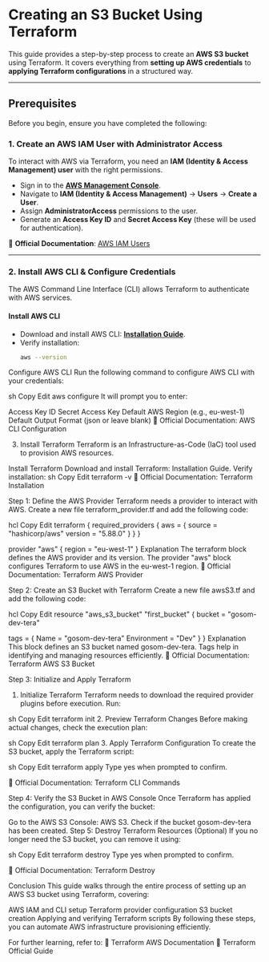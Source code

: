 # Creating an S3 Bucket Using Terraform  

This guide provides a step-by-step process to create an **AWS S3 bucket** using Terraform. It covers everything from **setting up AWS credentials** to **applying Terraform configurations** in a structured way.  

---

## **Prerequisites**  

Before you begin, ensure you have completed the following:  

### **1. Create an AWS IAM User with Administrator Access**  

To interact with AWS via Terraform, you need an **IAM (Identity & Access Management) user** with the right permissions.  

- Sign in to the **[AWS Management Console](https://aws.amazon.com/console/)**.  
- Navigate to **IAM (Identity & Access Management)** → **Users** → **Create a User**.  
- Assign **AdministratorAccess** permissions to the user.  
- Generate an **Access Key ID** and **Secret Access Key** (these will be used for authentication).  

📌 **Official Documentation**: [AWS IAM Users](https://docs.aws.amazon.com/IAM/latest/UserGuide/id_users_create.html)  

---

### **2. Install AWS CLI & Configure Credentials**  

The AWS Command Line Interface (CLI) allows Terraform to authenticate with AWS services.  

#### **Install AWS CLI**  
- Download and install AWS CLI: **[Installation Guide](https://docs.aws.amazon.com/cli/latest/userguide/install-cliv2.html)**.  
- Verify installation:  
  ```sh
  aws --version
Configure AWS CLI
Run the following command to configure AWS CLI with your credentials:

sh
Copy
Edit
aws configure
It will prompt you to enter:

Access Key ID
Secret Access Key
Default AWS Region (e.g., eu-west-1)
Default Output Format (json or leave blank)
📌 Official Documentation: AWS CLI Configuration

3. Install Terraform
Terraform is an Infrastructure-as-Code (IaC) tool used to provision AWS resources.

Install Terraform
Download and install Terraform: Installation Guide.
Verify installation:
sh
Copy
Edit
terraform -v
📌 Official Documentation: Terraform Installation

Step 1: Define the AWS Provider
Terraform needs a provider to interact with AWS. Create a new file terraform_provider.tf and add the following code:

hcl
Copy
Edit
terraform {
  required_providers {
    aws = {
      source  = "hashicorp/aws"
      version = "5.88.0"
    }
  }
}

provider "aws" {
  region = "eu-west-1"
}
Explanation
The terraform block defines the AWS provider and its version.
The provider "aws" block configures Terraform to use AWS in the eu-west-1 region.
📌 Official Documentation: Terraform AWS Provider

Step 2: Create an S3 Bucket with Terraform
Create a new file awsS3.tf and add the following code:

hcl
Copy
Edit
resource "aws_s3_bucket" "first_bucket" {
  bucket = "gosom-dev-tera"

  tags = {
    Name        = "gosom-dev-tera"
    Environment = "Dev"
  }
}
Explanation
This block defines an S3 bucket named gosom-dev-tera.
Tags help in identifying and managing resources efficiently.
📌 Official Documentation: Terraform AWS S3 Bucket

Step 3: Initialize and Apply Terraform
1. Initialize Terraform
Terraform needs to download the required provider plugins before execution. Run:

sh
Copy
Edit
terraform init
2. Preview Terraform Changes
Before making actual changes, check the execution plan:

sh
Copy
Edit
terraform plan
3. Apply Terraform Configuration
To create the S3 bucket, apply the Terraform script:

sh
Copy
Edit
terraform apply
Type yes when prompted to confirm.

📌 Official Documentation: Terraform CLI Commands

Step 4: Verify the S3 Bucket in AWS Console
Once Terraform has applied the configuration, you can verify the bucket:

Go to the AWS S3 Console: AWS S3.
Check if the bucket gosom-dev-tera has been created.
Step 5: Destroy Terraform Resources (Optional)
If you no longer need the S3 bucket, you can remove it using:

sh
Copy
Edit
terraform destroy
Type yes when prompted to confirm.

📌 Official Documentation: Terraform Destroy

Conclusion
This guide walks through the entire process of setting up an AWS S3 bucket using Terraform, covering:

AWS IAM and CLI setup
Terraform provider configuration
S3 bucket creation
Applying and verifying Terraform scripts
By following these steps, you can automate AWS infrastructure provisioning efficiently.

For further learning, refer to:
📌 Terraform AWS Documentation
📌 Terraform Official Guide
